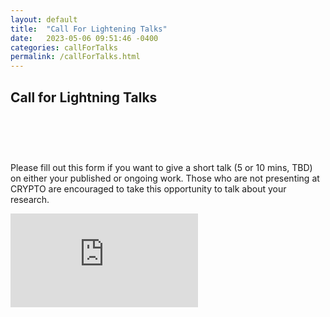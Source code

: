 ```yaml
---
layout: default
title:  "Call For Lightening Talks"
date:   2023-05-06 09:51:46 -0400
categories: callForTalks
permalink: /callForTalks.html
---
```


<h2>Call for Lightning Talks</h2>

<div style="padding-top: 60px;"></div>

Please fill out this form if you want to give a short talk (5 or 10 mins, TBD) on either your published or ongoing work. Those who are not presenting at CRYPTO are encouraged to take this opportunity to talk about your research.

<iframe src="https://docs.google.com/forms/d/e/1FAIpQLSc7psXVVGNtUW_7TwpFum_tPwmuzwDlooA4mbQsv8Sqzgabxg/viewform?embedded=true" id="frame" frameborder="0" marginheight="0" marginwidth="0">Loading…</iframe>


<div style="padding-bottom: 60px;"></div>
